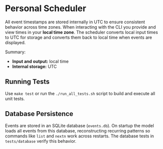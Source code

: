 # Personal Scheduler

All event timestamps are stored internally in UTC to ensure consistent
behavior across time zones. When interacting with the CLI you provide and
view times in your **local time zone**. The scheduler converts local input
times to UTC for storage and converts them back to local time when events
are displayed.

Summary:
- **Input and output:** local time
- **Internal storage:** UTC

## Running Tests

Use `make test` or run the `./run_all_tests.sh` script to build and execute all unit tests.

## Database Persistence

Events are stored in an SQLite database (`events.db`). On startup the model
loads all events from this database, reconstructing recurring patterns so
commands like `list` and `nextn` work across restarts. The database tests in
`tests/database` verify this behavior.
